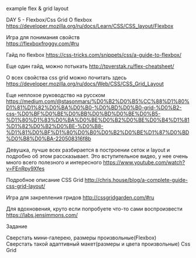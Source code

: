 example flex & grid layout

DAY 5 - Flexbox/Css Grid
О flexbox https://developer.mozilla.org/ru/docs/Learn/CSS/CSS_layout/Flexbox	

Игра для понимания свойств              
https://flexboxfroggy.com/#ru	

Гайд по flexbox https://css-tricks.com/snippets/css/a-guide-to-flexbox/	

Еще один гайд, можно потыкать  http://tpverstak.ru/flex-cheatsheet/	

О всех свойства css grid можно почитать здесь  https://developer.mozilla.org/ru/docs/Web/CSS/CSS_Grid_Layout	

Еще неплохое руководство на русском                                 https://medium.com/@stasonmars/%D0%B2%D0%B5%CC%88%D1%80%D1%81%D1%82%D0%BA%D0%B0-%D0%BD%D0%B0-grid-%D0%B2-css-%D0%BF%D0%BE%D0%BB%D0%BD%D0%BE%D0%B5-%D1%80%D1%83%D0%BA%D0%BE%D0%B2%D0%BE%D0%B4%D1%81%D1%82%D0%B2%D0%BE-%D0%B8-%D1%81%D0%BF%D1%80%D0%B0%D0%B2%D0%BE%D1%87%D0%BD%D0%B8%D0%BA-220508316f8b	

Девушка, лучше всех разбирается в построении сеток и layout и подробно об этом рассказывает. Это вступительное видео, у нее очень много всего полезного и интересного                                                  https://www.youtube.com/watch?v=FEnRpy9Xfes	

Подробное описание CSS Grid http://chris.house/blog/a-complete-guide-css-grid-layout/	

Игра для закрепления гридов
http://cssgridgarden.com/#ru	

Для вдохновения, круто если попробуете что-то сами воспроизвести 
https://labs.jensimmons.com/	

Задание

Сверстать мини-галерею, размеры произвольные(Flexbox)           																																	
Сверстать такой адаптивный макет(размеры и цвета произвольные) Css Grid
